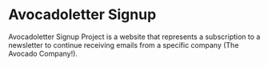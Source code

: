 # Avocadoletter Signup
Avocadoletter Signup Project is a website that represents a subscription to a newsletter to continue receiving emails from a specific company (The Avocado Company!).
